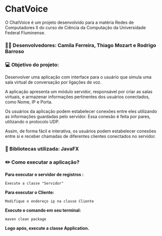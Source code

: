 # ChatVoice

<p> O ChatVoice é um projeto desenvolvido para a matéria Redes de Computadores II do curso de Ciência da Computação da Universidade Federal Fluminense.</p>

### 👨‍💻 Desenvolvedores: Camila Ferreira, Thiago Mozart e Rodrigo Barroso

### :computer: Objetivo do projeto:
Desenvolver uma aplicação com interface para o usuário que simula uma sala virtual de conversação por ligações de voz.   
  
A aplicação apresenta um módulo servidor, responsável por criar as salas virtuais, e armazenar informações pertinentes dos usuários conectados, como Nome, IP e Porta. 
  
Os usuários da aplicação podem estabelecer conexões entre eles utilizando as informações guardadas pelo servidor. Essa conexão é feita por pares, utilizando o protocolo UDP. 
  
Assim, de forma fácil e interativa, os usuários podem estabelecer conexões entre si e receber chamadas de diferentes clientes conectados no servidor.

### :book: Bibliotecas utilizada: JavaFX

### :pencil2: Como executar a aplicação?
**Para executar o servidor de registros :**
```
Execute a classe "Servidor" 
```
**Para executar o Cliente:**
```
Modifique o endereço ip na classe Cliente 
```
**Execute o comando em seu terminal:**  
```
maven clean package  
```
**Logo após, execute a classe Application.**
